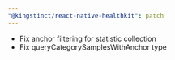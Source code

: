 ```yaml
---
"@kingstinct/react-native-healthkit": patch
---
```


- Fix anchor filtering for statistic collection
- Fix queryCategorySamplesWithAnchor type
